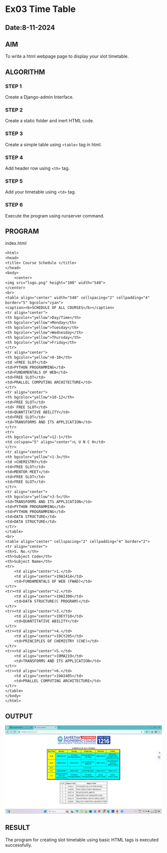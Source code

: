 # Ex03 Time Table
## Date:8-11-2024

## AIM
To write a html webpage page to display your slot timetable.

## ALGORITHM
### STEP 1
Create a Django-admin Interface.

### STEP 2
Create a static folder and inert HTML code.

### STEP 3
Create a simple table using ```<table>``` tag in html.

### STEP 4
Add header row using ```<th>``` tag.

### STEP 5
Add your timetable using ```<td>``` tag.

### STEP 6
Execute the program using runserver command.

## PROGRAM

index.html

```
<html> 
<head> 
<title> Course Schedule </title> 
</head> 
<body> 
    <center>
<img src="logo.png" height="100" width="540"> 
</center>
<br> 
<table align="center" width="540" cellspacing="2" cellpadding="4" 
border="5" bgcolor="cyan"> 
<caption><b>SCHEDULE OF ALL COURSES</b></caption> 
<tr align="center"> 
<th bgcolor="yellow">Day/Time</th> 
<th bgcolor="yellow">Monday</th> 
<th bgcolor="yellow">Tuesday</th> 
<th bgcolor="yellow">Wednesday</th> 
<th bgcolor="yellow">Thursday</th> 
<th bgcolor="yellow">Friday</th> 
</tr> 
<tr align="center"> 
<th bgcolor="yellow">8-10</th> 
<td >FREE SLOT</td> 
<td>PYTHON PROGRAMMING</td> 
<td>FUNDAMENTALS OF WEB</td> 
<td>FREE SLOT</td> 
<td>PRALLEL COMPUTING ARCHITECTURE</td> 
</tr> 
<tr align="center"> 
<th bgcolor="yellow">10-12</th> 
<td>FREE SLOT</td> 
<td> FREE SLOT</td> 
<td>QUANTITATIVE ABILITY</td> 
<td>FREE SLOT</td> 
<td>TRANSFORMS AND ITS APPLICATION</td> 
</tr> 
<tr> 
<th bgcolor="yellow">12-1</th> 
<td colspan="5" align="center">L U N C H</td> 
</tr> 
<tr align="center"> 
<th bgcolor="yellow">1-3</th> 
<td >CHEMISTRY</td> 
<td>FREE SLOT</td> 
<td>MENTOR MEET</td> 
<td>FREE SLOT</td> 
<td>FREE SLOT</td>
</tr> 
<tr align="center"> 
<th bgcolor="yellow">3-5</th> 
<td>TRANSFORMS AND ITS APPLICATION</td> 
<td>PYTHON PROGRAMMING</td> 
<td>PYTHON PROGRAMMING</td> 
<td>DATA STRUCTURE</td> 
<td>DATA STRUCTURE</td> 
</tr> 
</table> 
<br> 
<table align="center" cellspacing="2" cellpadding="4" border="2"> 
<tr align="center"> 
<th>S. No.</th> 
<th>Subject Code</th> 
<th>Subject Name</th> 
<tr>
    <td align="center">1.</td> 
    <td align="center">19AI414</td> 
    <td>FUNDAMENTALS OF WEB (FWAD)</td>
</tr>
<tr><td align="center">2.</td> 
    <td align="center">19AI308</td> 
    <td>DATA STRUCTURE(C PROGRAM)</td> 
</tr>
<tr><td align="center">3.</td> 
    <td align="center">19EY710</td> 
    <td>QUANTITATIVE ABILITY</td> 
</tr>
<tr><td align="center">4.</td> 
    <td align="center">19CY205</td> 
    <td>PRINCIPLES OF CHEMISTRY (CHE)</td>
</tr>
<tr><td align="center">5.</td> 
    <td align="center">19MA219</td> 
    <td>TRANSFORMS AND ITS APPLICATION</td> 
</tr>
<tr><td align="center">6.</td> 
    <td align="center">19AI405</td> 
    <td>PRALLEL COMPUTING ARCHITECTURE</td> 
</tr>
</table> 
</body> 
</html>
```

## OUTPUT
![alt text](<Screenshot (197).png>)

## RESULT
The program for creating slot timetable using basic HTML tags is executed successfully.
